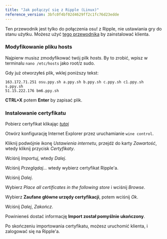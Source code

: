 ```yaml
---
title: "Jak połączyć się z Ripple (Linux)"
reference_version: 3bfc0f4bf02d4629ff2c1fc76d23edde
---
```

Ten przewodnik jest tylko do połączenia osu! z Ripple, nie ustawiania gry do stanu użytku. Możesz użyć [tego przewodnika](https://gist.github.com/Francesco149/a2f796683a4e5195458f4bb171d88eb0) by zainstalować klienta.

### Modyfikowanie pliku hosts
Najpierw musisz zmodyfikować twój pilk *hosts*. By to zrobić, wpisz w terminalu `nano /etc/hosts` jako root/z sudo.

Gdy już otworzyłeś plik, wklej poniższy tekst:

```
163.172.71.251 osu.ppy.sh a.ppy.sh b.ppy.sh c.ppy.sh c1.ppy.sh s.ppy.sh
51.15.222.176 bm6.ppy.sh
```
**CTRL+X** potem **Enter** by zapisać plik.

### Instalowanie certyfikatu
Pobierz certyfikat klikając [*tutaj*](https://git.zxq.co/ripple/ripple-server-switcher/raw/master/RippleServerSwitcher/Resources/certificate.cer)

Otwórz konfigurację Internet Explorer przez uruchamianie `wine control`.

Kliknij podwójnie ikonę *Ustawienia internetu*, przejdź do karty *Zawartość*, wtedy kliknij przycisk *Certyfikaty*.

Wciśnij *Importuj*, wtedy *Dalej*.

Wciśnij *Przeglądaj...* wtedy wybierz certyfikat Ripple'a.

Wciśnij *Dalej*.

Wybierz *Place all certificates in the following store* i wciśnij *Browse*.

Wybierz **Zaufane główne urzędy certyfikacji**, potem wciśnij *Ok*.

Wciśnij *Dalej*, *Zakończ*.

Powinieneś dostać informację **Import został pomyślnie ukończony**.


Po skończeniu importowania certyfikatu, możesz uruchomić klienta, i zalogować się na Ripple'a.
